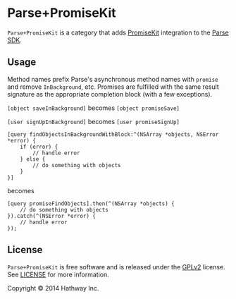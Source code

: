 Parse+PromiseKit
================
`Parse+PromiseKit` is a category that adds [PromiseKit](http://promisekit.org/) integration to the
[Parse SDK](https://parse.com/docs/ios_guide).

Usage
-----
Method names prefix Parse's asynchronous method names with `promise` and remove `InBackground`, etc. Promises are fulfilled
with the same result signature as the appropriate completion block (with a few exceptions).

`[object saveInBackground]` becomes `[object promiseSave]`

`[user signUpInBackground]` becomes `[user promiseSignUp]`

```objc
[query findObjectsInBackgroundWithBlock:^(NSArray *objects, NSError *error) {
    if (error) {
        // handle error
    } else {
        // do something with objects
    }
}]
```
becomes
```objc
[query promiseFindObjects].then(^(NSArray *objects) {
    // do something with objects
}).catch(^(NSError *error) {
    // handle error
});
```

License
-------
`Parse+PromiseKit` is free software and is released under the [GPLv2](http://www.gnu.org/licenses/gpl-2.0.html) license.
See [LICENSE](LICENSE) for more information.

Copyright &copy; 2014 Hathway Inc.
